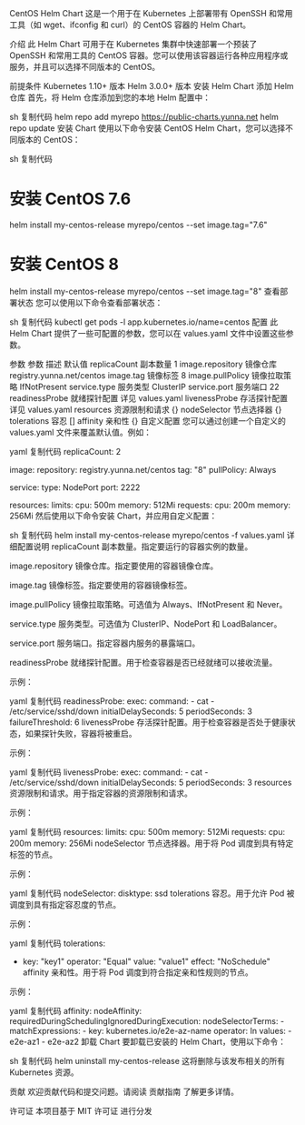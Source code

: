 CentOS Helm Chart
这是一个用于在 Kubernetes 上部署带有 OpenSSH 和常用工具（如 wget、ifconfig 和 curl）的 CentOS 容器的 Helm Chart。

介绍
此 Helm Chart 可用于在 Kubernetes 集群中快速部署一个预装了 OpenSSH 和常用工具的 CentOS 容器。您可以使用该容器运行各种应用程序或服务，并且可以选择不同版本的 CentOS。

前提条件
Kubernetes 1.10+ 版本
Helm 3.0.0+ 版本
安装 Helm Chart
添加 Helm 仓库
首先，将 Helm 仓库添加到您的本地 Helm 配置中：

sh
复制代码
helm repo add myrepo https://public-charts.yunna.net
helm repo update
安装 Chart
使用以下命令安装 CentOS Helm Chart，您可以选择不同版本的 CentOS：

sh
复制代码
# 安装 CentOS 7.6
helm install my-centos-release myrepo/centos --set image.tag="7.6"

# 安装 CentOS 8
helm install my-centos-release myrepo/centos --set image.tag="8"
查看部署状态
您可以使用以下命令查看部署状态：

sh
复制代码
kubectl get pods -l app.kubernetes.io/name=centos
配置
此 Helm Chart 提供了一些可配置的参数，您可以在 values.yaml 文件中设置这些参数。

参数
参数	描述	默认值
replicaCount	副本数量	1
image.repository	镜像仓库	registry.yunna.net/centos
image.tag	镜像标签	8
image.pullPolicy	镜像拉取策略	IfNotPresent
service.type	服务类型	ClusterIP
service.port	服务端口	22
readinessProbe	就绪探针配置	详见 values.yaml
livenessProbe	存活探针配置	详见 values.yaml
resources	资源限制和请求	{}
nodeSelector	节点选择器	{}
tolerations	容忍	[]
affinity	亲和性	{}
自定义配置
您可以通过创建一个自定义的 values.yaml 文件来覆盖默认值。例如：

yaml
复制代码
replicaCount: 2

image:
  repository: registry.yunna.net/centos
  tag: "8"
  pullPolicy: Always

service:
  type: NodePort
  port: 2222

resources:
  limits:
    cpu: 500m
    memory: 512Mi
  requests:
    cpu: 200m
    memory: 256Mi
然后使用以下命令安装 Chart，并应用自定义配置：

sh
复制代码
helm install my-centos-release myrepo/centos -f values.yaml
详细配置说明
replicaCount
副本数量。指定要运行的容器实例的数量。

image.repository
镜像仓库。指定要使用的容器镜像仓库。

image.tag
镜像标签。指定要使用的容器镜像标签。

image.pullPolicy
镜像拉取策略。可选值为 Always、IfNotPresent 和 Never。

service.type
服务类型。可选值为 ClusterIP、NodePort 和 LoadBalancer。

service.port
服务端口。指定容器内服务的暴露端口。

readinessProbe
就绪探针配置。用于检查容器是否已经就绪可以接收流量。

示例：

yaml
复制代码
readinessProbe:
  exec:
    command:
      - cat
      - /etc/service/sshd/down
  initialDelaySeconds: 5
  periodSeconds: 3
  failureThreshold: 6
livenessProbe
存活探针配置。用于检查容器是否处于健康状态，如果探针失败，容器将被重启。

示例：

yaml
复制代码
livenessProbe:
  exec:
    command:
      - cat
      - /etc/service/sshd/down
  initialDelaySeconds: 5
  periodSeconds: 3
resources
资源限制和请求。用于指定容器的资源限制和请求。

示例：

yaml
复制代码
resources:
  limits:
    cpu: 500m
    memory: 512Mi
  requests:
    cpu: 200m
    memory: 256Mi
nodeSelector
节点选择器。用于将 Pod 调度到具有特定标签的节点。

示例：

yaml
复制代码
nodeSelector:
  disktype: ssd
tolerations
容忍。用于允许 Pod 被调度到具有指定容忍度的节点。

示例：

yaml
复制代码
tolerations:
- key: "key1"
  operator: "Equal"
  value: "value1"
  effect: "NoSchedule"
affinity
亲和性。用于将 Pod 调度到符合指定亲和性规则的节点。

示例：

yaml
复制代码
affinity:
  nodeAffinity:
    requiredDuringSchedulingIgnoredDuringExecution:
      nodeSelectorTerms:
      - matchExpressions:
        - key: kubernetes.io/e2e-az-name
          operator: In
          values:
          - e2e-az1
          - e2e-az2
卸载 Chart
要卸载已安装的 Helm Chart，使用以下命令：

sh
复制代码
helm uninstall my-centos-release
这将删除与该发布相关的所有 Kubernetes 资源。

贡献
欢迎贡献代码和提交问题。请阅读 贡献指南 了解更多详情。

许可证
本项目基于 MIT 许可证 进行分发